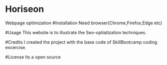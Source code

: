 # Horiseon
Webpage optimization
#Installation
Need browser(Chrome,Firefox,Edge etc)

#Usage
This website is to illustrate the Seo-optiatization techniques. 

#Credits
I created the project with the base code of SkillBootcamp coding excercise.

#License
Its a open source

